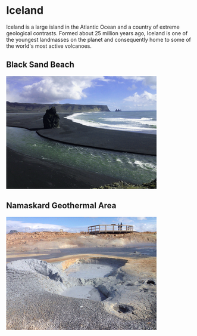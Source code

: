 
# **Iceland**

Iceland is a large island in the Atlantic Ocean and a country of extreme geological contrasts. Formed about 25 million years ago, Iceland is one of the youngest landmasses on the planet and consequently home to some of the world's most active volcanoes. 
			
## Black Sand Beach
![Text "Black Sand Beach"](Iceland1.png)	
	
## Namaskard Geothermal Area

![Text "Namaskard Geothermal Area"](Iceland2.png)

